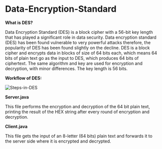 # Data-Encryption-Standard

**What is DES?**

Data Encryption Standard (DES) is a block cipher with a 56-bit key length that has played a significant role in data security. Data encryption standard (DES) has been found vulnerable to very powerful attacks therefore, the popularity of DES has been found slightly on the decline. DES is a block cipher and encrypts data in blocks of size of 64 bits each, which means 64 bits of plain text go as the input to DES, which produces 64 bits of ciphertext. The same algorithm and key are used for encryption and decryption, with minor differences. The key length is 56 bits. 

**Workflow of DES:**

![Steps-in-DES](https://github.com/BunsGlazin/Data-Encryption-Standard/assets/145743047/262d7b8d-d439-4f81-8c1b-2f18f8c31a5b)

**Server.java**

This file performs the encryption and decryption of the 64 bit plain text, printing the result of the HEX string after every round of encryption and decryption.

**Client.java**

This file gets the input of an 8-letter (64 bits) plain text and forwards it to the server side where it is encrypted and decrypted.
